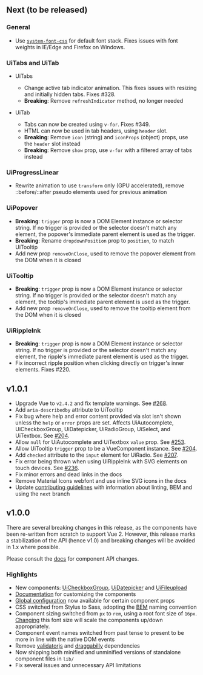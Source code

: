 ## Next (to be released)

### General

- Use [`system-font-css`](https://github.com/jonathantneal/system-font-css) for default font stack. Fixes issues with font weights in IE/Edge and Firefox on Windows.

### UiTabs and UiTab

- UiTabs
    - Change active tab indicator animation. This fixes issues with resizing and initially hidden tabs. Fixes #328.
    - **Breaking**: Remove `refreshIndicator` method, no longer needed

- UiTab
    - Tabs can now be created using `v-for`. Fixes #349.
    - HTML can now be used in tab headers, using `header` slot.
    - **Breaking**: Remove `icon` (string) and `iconProps` (object) props, use the `header` slot instead
    - **Breaking**: Remove `show` prop, use `v-for` with a filtered array of tabs instead

### UiProgressLinear

- Rewrite animation to use `transform` only (GPU accelerated), remove ::before/::after pseudo elements used for previous animation

### UiPopover

- **Breaking**: `trigger` prop is now a DOM Element instance or selector string. If no trigger is provided or the selector doesn't match any element, the popover's immediate parent element is used as the trigger.
- **Breaking**: Rename `dropdownPosition` prop to `position`, to match UiTooltip
- Add new prop `removeOnClose`, used to remove the popover element from the DOM when it is closed

### UiTooltip

- **Breaking**: `trigger` prop is now a DOM Element instance or selector string. If no trigger is provided or the selector doesn't match any element, the tooltip's immediate parent element is used as the trigger.
- Add new prop `removeOnClose`, used to remove the tooltip element from the DOM when it is closed

### UiRippleInk

- **Breaking**: `trigger` prop is now a DOM Element instance or selector string. If no trigger is provided or the selector doesn't match any element, the ripple's immediate parent element is used as the trigger.
- Fix incorrect ripple position when clicking directly on trigger's inner elements. Fixes #220.

## v1.0.1

* Upgrade Vue to `v2.4.2` and fix template warnings. See [#268](https://github.com/JosephusPaye/Keen-UI/issues/268).
* Add `aria-describedby` attribute to UiTooltip
* Fix bug where help and error content provided via slot isn't shown unless the `help` or `error` props are set. Affects UiAutocomplete, UiCheckboxGroup, UiDatepicker, UiRadioGroup, UiSelect, and UiTextbox. See [#204](https://github.com/JosephusPaye/Keen-UI/issues/301).
* Allow `null` for UiAutocomplete and UiTextbox `value` prop. See [#253](https://github.com/JosephusPaye/Keen-UI/issues/253).
* Allow UiTooltip `trigger` prop to be a VueComponent instance. See [#204](https://github.com/JosephusPaye/Keen-UI/issues/204).
* Add `checked` attribute to the `input` element for UiRadio. See [#207](https://github.com/JosephusPaye/Keen-UI/issues/207).
* Fix error being thrown when using UiRippleInk with SVG elements on touch devices. See [#236](https://github.com/JosephusPaye/Keen-UI/issues/236).
* Fix minor errors and dead links in the docs
* Remove Material Icons webfont and use inline SVG icons in the docs
* Update [contributing guidelines](https://github.com/JosephusPaye/Keen-UI/blob/v1.0.1/CONTRIBUTING.md) with information about linting, BEM and using the `next` branch

## v1.0.0

There are several breaking changes in this release, as the components have been re-written from scratch to support Vue 2. However, this release marks a stabilization of the API (hence v1.0) and breaking changes will be avoided in 1.x where possible.

Please consult the [docs](https://josephuspaye.github.io/Keen-UI/1.0.0/) for component API changes.

### Highlights

* New components: [UiCheckboxGroup](https://josephuspaye.github.io/Keen-UI/1.0.0/#/ui-checkbox-group), [UiDatepicker](https://josephuspaye.github.io/Keen-UI/1.0.0/#/ui-datepicker) and [UiFileupload](https://josephuspaye.github.io/Keen-UI/1.0.0/#/ui-fileupload)
* [Documentation](https://github.com/JosephusPaye/Keen-UI/blob/master/Customization.md) for customizing the components
* [Global configuration](https://github.com/JosephusPaye/Keen-UI/blob/master/Customization.md#global-config) now available for certain component props
* CSS switched from Stylus to Sass, adopting the [BEM](http://getbem.com/naming/) naming convention
* Component sizing switched from `px` to `rem`, using a root font size of `16px`. [Changing](https://github.com/JosephusPaye/Keen-UI/blob/master/Customization.md#component-sizing) this font size will scale the components up/down appropriately.
* Component event names switched from past tense to present to be more in line with the native DOM events
* Remove [validatorjs](https://github.com/skaterdav85/validatorjs) and [draggabilly](http://draggabilly.desandro.com) dependencies
* Now shipping both minified and unminified versions of standalone component files in `lib/`
* Fix several issues and unnecessary API limitations
